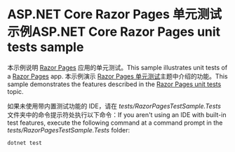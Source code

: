 # <a name="aspnet-core-razor-pages-unit-tests-sample"></a><span data-ttu-id="6a933-101">ASP.NET Core Razor Pages 单元测试示例</span><span class="sxs-lookup"><span data-stu-id="6a933-101">ASP.NET Core Razor Pages unit tests sample</span></span>

<span data-ttu-id="6a933-102">本示例说明 [Razor Pages](https://docs.microsoft.com/aspnet/core/mvc/razor-pages) 应用的单元测试。</span><span class="sxs-lookup"><span data-stu-id="6a933-102">This sample illustrates unit tests of a [Razor Pages](https://docs.microsoft.com/aspnet/core/mvc/razor-pages) app.</span></span> <span data-ttu-id="6a933-103">本示例演示 [Razor Pages 单元测试](https://docs.microsoft.com/aspnet/core/test/razor-pages-tests)主题中介绍的功能。</span><span class="sxs-lookup"><span data-stu-id="6a933-103">This sample demonstrates the features described in the [Razor Pages unit tests](https://docs.microsoft.com/aspnet/core/test/razor-pages-tests) topic.</span></span>

<span data-ttu-id="6a933-104">如果未使用带内置测试功能的 IDE，请在 *tests/RazorPagesTestSample.Tests* 文件夹中的命令提示符处执行以下命令：</span><span class="sxs-lookup"><span data-stu-id="6a933-104">If you aren't using an IDE with built-in test features, execute the following command at a command prompt in the *tests/RazorPagesTestSample.Tests* folder:</span></span>

```console
dotnet test
```
